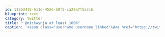 ```yaml
---
id: 113b3415-611d-452d-b8f5-ca29a7f5a3cb
blueprint: text
category: twitter
title: "'@nickwynja at least 100%"
caption: '<span class="username username_linked">@<a href="https://twitter.com/nickwynja" title="Nick Wynja">nickwynja</a></span> at least 100%'
---
```

